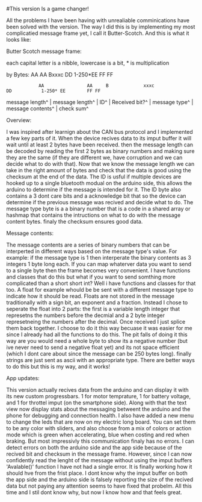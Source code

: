 #This version Is a game changer!

All the problems I have been having with unrealiable comminications have been solved with the version.
The way I did this is by implementing my most complicatied message frame yet, I call it Butter-Scotch.
And this is what it looks like:

Butter Scotch message frame:

 each capital letter is a nibble, lowercase is a bit, * is multiplication
 
 by Bytes:                            AA AA Bxxxc DD 1-250*EE FF FF
 
                AA                AA     B             xxxc              DD           1-250* EE        FF FF
                
   message length^ | message length^ | ID^ | Received bit?^ | message type^ | message contents^ | check sum^
   
 Overview:
 
 I was inspired after learnign about the CAN bus protocol and I implemented a few key parts of it. When the device recives data to its imput buffer it will wait until
 at least 2 bytes have been received. then the message length can be decoded by reading the first 2 bytes as binary numbers and making sure they are the same (if they are different we, have corruption and we can decide what to do with that). Now that we know the message length we can take in the right amount of bytes and check that the data is good using the
 checksum at the end of the data. The ID is usful if multiple devices are hooked up to a single bluetooth modual on the arduino side, this allows the arduino to determine if the
 message is intended for it. The ID byte also contains a 3 dont care bits and a acknowledge bit that so the device can determine if the previous message was recived and decide what to do.
 The message type byte is a a binary number that is a code in a shared array or hashmap that contains the intructions on what to do with the message content bytes.
 finaly the checksum ensures good data.
 
 Message contents:
 
 The message contents are a series of binary numbers that can be interperted in different ways based on the message type's value.
 For example: if the message type is 1 then interperate the binary contents as 3 integers 1 byte long each. If you can map whaterver data you want to send to a single byte then
 the frame becomes very convenient. I have functions and classes that do this but what if you want to send somthing more complicated than a short short int? Well i have functions
 and classes for that too. A float for example whould be be sent with a different message type to indicate how it should be read. Floats are not stored in the message traditionally
 with a sign bit, an exponent and a fraction. Instead I chose to seperate the float into 2 parts: the first is a variable length integer that represetns the numbers before the decmial
 and a 2 byte integer represetneing the numbers after the decimal. Once received I just splice them back together. I choose to do it this way becuase it was easier for me since I already had
 all the functions to do this. The pit falls of doing it this way are you would need a whole byte to show its a negative number (but ive never need to send a negative float yet) and its not
 space efficient (which I dont care about since the message can be 250 bytes long). finally strings are just sent as ascii with an appropriate type. There are better ways to do this
 but this is my way, and it works!
 
 App updates:
 
 This version actually recives data from the arduino and can display it with its new custom progressbars. 1 for motor temprature, 1 for battery voltage, and 1 for throttel imput (on the smartphone side). Along with that the text view now display stats about the messaging betweent the arduino and the phone for debugging and connection health. I also have added a new menu to change the leds that are now on my electric long board. You can set them to be any color with sliders, and also choose from a mix of colors or action mode which is green when accelerating, blue when costing and red when braking. But most impressivly this communication finaly has no errors. I can detect errors on both the arduino side and the app side because of the recived bit and checksum in the message frame. However, since I can now confidently read the lenght of the message without using the imput buffers 'Avalable()' function I have not had a single error. It is finally working how it should hve from the frist place. I dont know why the imput buffer on both the app side and the arduino side is falsely reporting the size of the recived data but not paying any attention seems to have fixed that probelm. All this time and I stil dont know why, but now I know how and that feels great.
 

